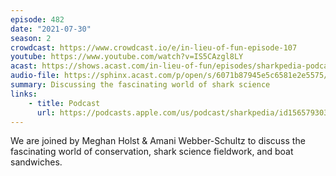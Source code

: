 ```yaml
---
episode: 482
date: "2021-07-30"
season: 2
crowdcast: https://www.crowdcast.io/e/in-lieu-of-fun-episode-107
youtube: https://www.youtube.com/watch?v=IS5CAzgl8LY
acast: https://shows.acast.com/in-lieu-of-fun/episodes/sharkpedia-podcast-hosts-amani-webber-schultz-meghan-holst
audio-file: https://sphinx.acast.com/p/open/s/6071b87945e5c6581e2e5575/e/610529717c2a82001a79b750/media.mp3
summary: Discussing the fascinating world of shark science
links:
    - title: Podcast
      url: https://podcasts.apple.com/us/podcast/sharkpedia/id1565793030
---
```

We are joined by Meghan Holst & Amani Webber-Schultz to discuss the fascinating world of conservation, shark science fieldwork, and boat sandwiches.
